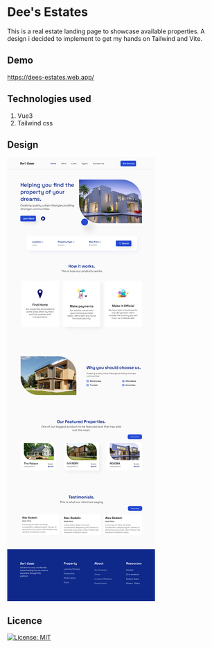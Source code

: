 # Dee's Estates
This is a real estate landing page to showcase available properties. A design i decided to implement to get my hands on Tailwind and Vite.

## Demo
https://dees-estates.web.app/

## Technologies used
1. Vue3
2. Tailwind css

## Design
![Design](./design.png)

## Licence
[![License: MIT](https://img.shields.io/badge/License-MIT-yellow.svg)](./LICENSE)
